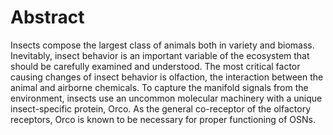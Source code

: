 # Abstract
Insects compose the largest class of animals both in variety and biomass. Inevitably, insect behavior is an important variable of the ecosystem that should be carefully examined and understood. The most critical factor causing changes of insect behavior is olfaction, the interaction between the animal and airborne chemicals. To capture the manifold signals from the environment, insects use an uncommon molecular machinery with a unique insect-specific protein, Orco. As the general co-receptor of the olfactory receptors, Orco is known to be necessary for proper functioning of OSNs.